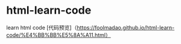 # html-learn-code
learn html code
[代码预览]（https://foolmadao.github.io/html-learn-code/%E4%BB%BB%E5%8A%A11.html）
